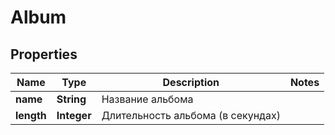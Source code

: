 

# Album


## Properties

| Name | Type | Description | Notes |
|------------ | ------------- | ------------- | -------------|
|**name** | **String** | Название альбома |  |
|**length** | **Integer** | Длительность альбома (в секундах) |  |




